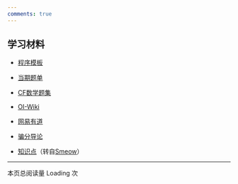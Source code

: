 ```yaml
---
comments: true
---
```


## 学习材料

* [程序模板](https://www.luogu.com.cn/paste/0ish66ty)

* [当期题单](https://www.luogu.com.cn/training/389504)

* [CF数学题集](https://www.luogu.com.cn/training/365593)

* [OI-Wiki](https://oi-wiki.org)

* [网易有道](https://oj.youdao.com/)

* [骗分导论](https://www.luogu.com.cn/blog/Misaka-Mikoto/AK-IOI)

* [知识点](https://i.loli.net/2020/12/03/ADtSB73GHdbJKkT.png)（转自[Smeow](https://www.luogu.com.cn/user/43975)）

------------

本页总阅读量 <span id="vercount_value_page_pv">Loading</span> 次